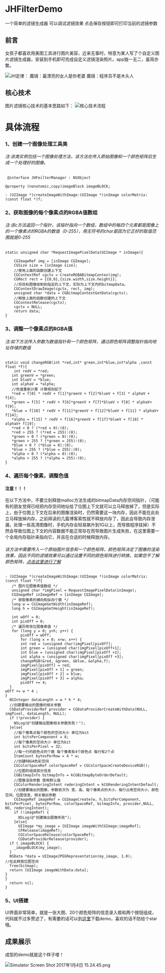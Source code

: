 # JHFilterDemo
一个简单的滤镜生成器 可以调试滤镜效果  点击保存按钮即可打印当前的滤镜参数
## 前言
女孩子都喜欢用美图工具进行图片美容，近来无事时，特意为某人写了个自定义图片滤镜生成器，安装到手机即可完成自定义滤镜渲染照片。app独一无二，虽简亦繁。


![JH定律：
魔镜：最漂亮的女人是你老婆
魔镜：程序员不是木头人](http://upload-images.jianshu.io/upload_images/1687409-d62eac421b20e6a5.png?imageMogr2/auto-orient/strip%7CimageView2/2/w/1240)


## 核心技术
图片滤镜核心技术的基本思路如下：
![核心技术流程](http://upload-images.jianshu.io/upload_images/1687409-65edc35f81af85df.png?imageMogr2/auto-orient/strip%7CimageView2/2/w/1240)

# 具体流程
### 1、创建一个图像处理工具类

######  注:该类实例包括一个图像处理方法，该方法在传入原始图像和一个颜色矩阵后生成一个处理好的图像。

     @interface JHFeilterManager : NSObject

    @property (nonatomic,copy)imageBlock imageBLOCK;

    - (UIImage *)createImageWithImage:(UIImage *)inImage colorMatrix:(const float *)f;

### 2、获取图像的每个像素点的RGBA值数组
######  注:该c方法返回一个指针，该指针指向一个数组，数组中的每四个元素都是图像上的一个像素点的RGBA的数值（0-255），用无符号的char是因为它正好的取值范围就是0-255

    static unsigned char *RequestImagePixelData(UIImage * inImage){  

        CGImageRef img = [inImage CGImage];
        CGSize size = [inImage size];
        //使用上面的函数创建上下文
        CGContextRef cgctx = CreateRGBABitmapContex(img);
        CGRect rect = {{0,0},{size.width,size.height}};
        //将目标图像绘制到指定的上下文，实际为上下文内的bitmapData。
        CGContextDrawImage(cgctx, rect, img);
        unsigned char *data = CGBitmapContextGetData(cgctx);
        //释放上面的函数创建的上下文
        CGContextRelease(cgctx);
        cgctx = NULL;
        return data;
    }

### 3、调整一个像素点的RGBA值
###### 注:如下方法传入参数为数值指针和一个颜色矩阵，通过颜色矩阵调整指针指向地址存储的数值
    static void changeRGB(int *red,int* green,int*blue,int*alpha ,const float *f){
        int redV = *red;
       int greenV = *green;
       int blueV = *blue;
       int alphaV = *alpha;
       //色值重新计算 计算规则如下
       *red = f[0] * redV + f[1]*greenV + f[2]*blueV + f[3] * alphaV + f[4];
       *green = f[5] * redV + f[6]*greenV + f[7]*blueV + f[8] * alphaV+ f[9];
       *blue = f[10] * redV + f[11]*greenV + f[12]*blueV + f[11] * alphaV+ f[14];
       *alpha = f[15] * redV + f[16]*greenV + f[17]*blueV + f[18] * alphaV+ f[19];
       *red < 0 ? (*red = 0):(0);
       *red > 255 ? (*red = 255):(0);
       *green < 0 ? (*green = 0):(0);
       *green > 255 ? (*green = 255):(0);
       *blue < 0 ? (*blue = 0):(0);
       *blue > 255 ? (*blue = 255):(0);
       *alpha < 0 ? (*alpha = 0):(0);
       *alpha > 255 ? (*alpha = 255):(0);
    }

### 4、遍历每个像素，调整色值

#### 注意！！！

在以下方法中，不要立刻释放malloc方法生成的bitmapData内存空间指针，（可能有的朋友觉得已经把内存空间地址给了位图上下文就可以立马释放掉了，但是实际上，由于位图上下文在后来的图像渲染时，仍然需要这一块内存，因此不能在此处立马释放掉内存，之前拜读的几篇博客索性就不释放内存了，因此会导致内存泄漏，处理一些高清图像时，手机内存会轻易飙升到1G以上，而导致程序挂掉）不然会导致位图上下文的内容数据不能正常存在而导致图片生成失败，在这里需要一个全局内存指针来指向它，并且在合适的时候释放内存。
###### 该方法中需要传入一个原始图片信息和一个颜色矩阵，颜色矩阵决定了图像的渲染效果，因此不同的滤镜效果可以通过设置不同的颜色矩阵进行转换，如果您不了解颜色矩阵，[点击这里进行了解](http://www.cnblogs.com/yjmyzz/archive/2010/10/16/1852878.html)
    - (UIImage *)createImageWithImage:(UIImage *)inImage colorMatrix:(const float *)f{
       /* 图片位图像素值数组 */
       unsigned char *imgPixel = RequestImagePixelData(inImage);
       CGImageRef inImageRef = [inImage CGImage];
       /* 获取像素的横向和纵向个数 */
       long w = CGImageGetWidth(inImageRef);
       long h = CGImageGetHeight(inImageRef);

       int wOff = 0;
       int pixOff = 0;
       /* 遍历修改位图像素值 */
       for (long y = 0; y<h; y++) {
           pixOff = wOff;
           for (long x = 0; x<w; x++) {
           int red = (unsigned char)imgPixel[pixOff];
           int green = (unsigned char)imgPixel[pixOff+1];
           int blue = (unsigned char)imgPixel[pixOff +2];
           int alpha = (unsigned char)imgPixel[pixOff +3];
           changeRGB(&red, &green, &blue, &alpha,f);
           imgPixel[pixOff] = red;
           imgPixel[pixOff + 1] = green;
           imgPixel[pixOff + 2] = blue;
           imgPixel[pixOff + 3] = alpha;
           pixOff += 4;
      }
    wOff += w * 4 ;
    }
      NSInteger dataLength = w * h * 4;
      //创建要输出的图像的相关参数
      CGDataProviderRef provider = CGDataProviderCreateWithData(NULL, imgPixel, dataLength, NULL);
      if (!provider) {
        NSLog(@"创建输出图像相关参数失败！");
      }else{
        //每个像素点每个颜色的空间大小 单位为bit
        int bitsPerComponent = 8;
        //每个像素的空间大小 单位为bit
        int bitsPerPixel = 32;
        //每一行的颜色点的个数 每个像素有4个颜色点 每行有2个点
        ItemCount bytesPerRow = 4 * w;
        //创建RBGA色彩空间
        CGColorSpaceRef colorSpaceRef = CGColorSpaceCreateDeviceRGB();
        //位图的组成部分信息
        CGBitmapInfo bitmapInfo = kCGBitmapByteOrderDefault;
        //图像渲染参数 使用默认值
        CGColorRenderingIntent rederingIntent = kCGRenderingIntentDefault;
        //创建要输出的图像，参数依次为 宽、高、每个像素点的大小、每行占用空间大小、颜色空间、位图信息、相关输出参数
        CGImageRef imageRef = CGImageCreate(w, h,bitsPerComponent, bitsPerPixel, bytesPerRow, colorSpaceRef, bitmapInfo, provider,NULL, NO, rederingIntent);
        if (!imageRef) {
          NSLog(@"创建输出图像失败");
        }else{
          UIImage *my_image = [UIImage imageWithCGImage:imageRef];
          CFRelease(imageRef);
          CGColorSpaceRelease(colorSpaceRef);
          CGDataProviderRelease(provider);
      if (_imageBLOCK) {
        _imageBLOCK(my_image);
      }
      NSData *data = UIImageJPEGRepresentation(my_image, 1.0);
    //在此释放位图空间
      free(bitmap);
      return [UIImage imageWithData:data];
    }
    }
      return nil;
    }

### 5、UI搭建
UI界面非常简单，就是一张大图、20个颜色矩阵的信息录入框和两个按钮组成，代码就不过多赘述了，有需要的话可以到[这里](https://github.com/China131/JHFilterDemo.git)下载demo，喜欢的话不防给个star哦。

## 成果展示
成型的demo就是这个样子喽！


![Simulator Screen Shot 2017年1月4日 15.24.45.png](http://upload-images.jianshu.io/upload_images/1687409-bf929484d1ee0a84.png?imageMogr2/auto-orient/strip%7CimageView2/2/w/1240)
